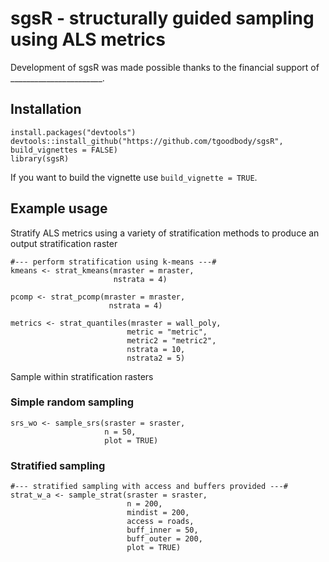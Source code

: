 # sgsR - structurally guided sampling using ALS metrics

Development of sgsR was made possible thanks to the financial support of _______________________.

## Installation

```
install.packages("devtools")
devtools::install_github("https://github.com/tgoodbody/sgsR", build_vignettes = FALSE)
library(sgsR)
```

If you want to build the vignette use `build_vignette = TRUE`.

## Example usage

Stratify ALS metrics using a variety of stratification methods to produce an output stratification raster

```
#--- perform stratification using k-means ---#
kmeans <- strat_kmeans(mraster = mraster, 
                       nstrata = 4)

pcomp <- strat_pcomp(mraster = mraster, 
                      nstrata = 4)

metrics <- strat_quantiles(mraster = wall_poly, 
                          metric = "metric", 
                          metric2 = "metric2", 
                          nstrata = 10, 
                          nstrata2 = 5)

```

Sample within stratification rasters

### Simple random sampling

```
srs_wo <- sample_srs(sraster = sraster,
                     n = 50,
                     plot = TRUE)
```

### Stratified sampling

```
#--- stratified sampling with access and buffers provided ---#
strat_w_a <- sample_strat(sraster = sraster,
                          n = 200, 
                          mindist = 200,
                          access = roads,
                          buff_inner = 50,
                          buff_outer = 200,
                          plot = TRUE)
```










